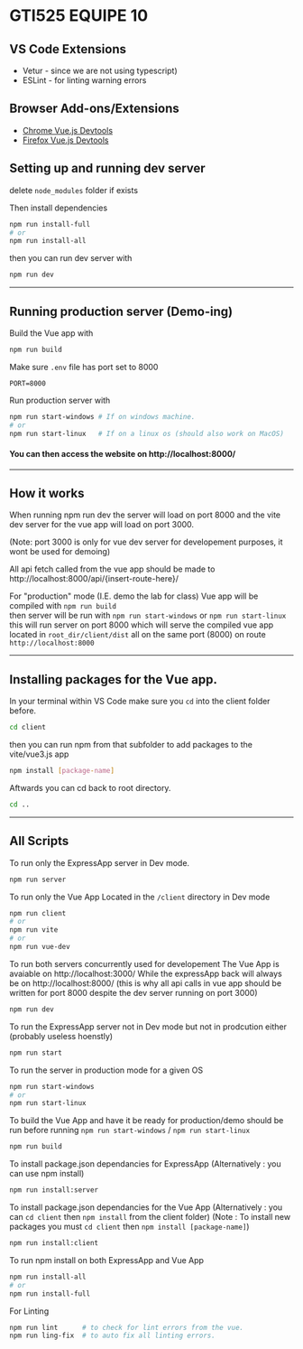 # GTI525 EQUIPE 10

## VS Code Extensions 
- Vetur - since we are not using typescript)
- ESLint - for linting warning errors

## Browser Add-ons/Extensions
- [Chrome Vue.js Devtools](https://chrome.google.com/webstore/detail/vuejs-devtools/nhdogjmejiglipccpnnnanhbledajbpd?hl=en)
- [Firefox Vue.js Devtools](https://addons.mozilla.org/en-CA/firefox/addon/vue-js-devtools/)

## Setting up and running dev server
delete `node_modules` folder if exists

Then install dependencies
```bash
npm run install-full
# or 
npm run install-all
```

then you can run dev server with
```bash
npm run dev
```

---
## Running production server (Demo-ing)
Build the Vue app with
```bash
npm run build
```

Make sure `.env` file has port set to 8000
```env
PORT=8000
```

Run production server with 
```bash
npm run start-windows # If on windows machine.
# or
npm run start-linux   # If on a linux os (should also work on MacOS)
```

#### You can then access the website on http://localhost:8000/

---
## How it works

When running npm run dev the server will load on port 8000 and the vite dev server for the vue app will load on port 3000.

(Note: port 3000 is only for vue dev server for developement purposes, it wont be used for demoing)

All api fetch called from the vue app should be made to http://localhost:8000/api/{insert-route-here}/ 

For "production" mode (I.E. demo the lab for class) Vue app will be compiled with `npm run build` <br>
then server will be run with `npm run start-windows` or `npm run start-linux`  <br>
this will run server on port 8000 which will serve the compiled vue app located in `root_dir/client/dist` all on the same port (8000) on route `http://localhost:8000`

---
 ## Installing packages for the Vue app.
 
 In your terminal within VS Code make sure you `cd` into the client folder before.
 ```bash
 cd client
 ```
 
 then you can run npm from that subfolder to add packages to the vite/vue3.js app
 ```bash
 npm install [package-name]
 ```
 
 Aftwards you can cd back to root directory.
 ```bash
 cd ..
 ```

---
## All Scripts

To run only the ExpressApp server in Dev mode. 
```bash
npm run server
```

To run only the Vue App Located in the `/client` directory in Dev mode 
```bash
npm run client
# or
npm run vite
# or 
npm run vue-dev
```

To run both servers concurrently used for developement 
The Vue App is avaiable on http://localhost:3000/
While the expressApp back will always be on http://localhost:8000/ (this is why all api calls in vue app should be written for port 8000 despite the dev server running on port 3000)
```bash
npm run dev
```

To run the ExpressApp server not in Dev mode but not in prodcution either (probably useless hoenstly)
```bash
npm run start
```

To run the server in production mode for a given OS
```bash
npm run start-windows
# or 
npm run start-linux
```

To build the Vue App and have it be ready for production/demo should be run before running `npm run start-windows` / `npm run start-linux`
```bash
npm run build
```

To install package.json dependancies for ExpressApp 
(Alternatively : you can use npm install)
```bash
npm run install:server
```

To install package.json dependancies for the Vue App
(Alternatively : you can `cd client` then `npm install` from the client folder)
(Note : To install new packages you must `cd client` then `npm install [package-name]`)
```bash
npm run install:client
```

To run npm install on both ExpressApp and Vue App
```bash
npm run install-all
# or
npm run install-full
```

For Linting
```bash
npm run lint      # to check for lint errors from the vue.
npm run ling-fix  # to auto fix all linting errors.
```

